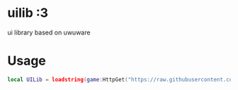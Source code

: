 # uilib :3
ui library based on uwuware

# Usage
```lua
local UILib = loadstring(game:HttpGet("https://raw.githubusercontent.com/kedachii/uilib/main/library.lua", true))()
```
